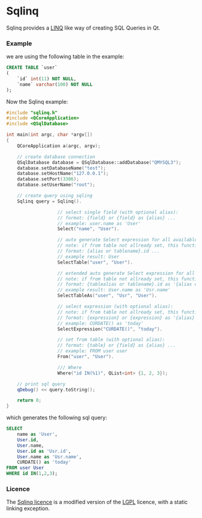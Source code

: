 # Sqlinq

Sqlinq provides a [LINQ](https://en.wikipedia.org/wiki/Language_Integrated_Query) like way of creating SQL Queries in Qt.

### Example

we are using the following table in the example:
```sql
CREATE TABLE `user`
(
    `id` int(11) NOT NULL,
    `name` varchar(100) NOT NULL
);
```

Now the Sqlinq example:
```c++
#include "sqlinq.h"
#include <QCoreApplication>
#include <QSqlDatabase>

int main(int argc, char *argv[])
{
    QCoreApplication a(argc, argv);

    // create database connection
    QSqlDatabase database = QSqlDatabase::addDatabase("QMYSQL3");
    database.setDatabaseName("test");
    database.setHostName("127.0.0.1");
    database.setPort(3306);
    database.setUserName("root");

    // create query using sqling
    Sqlinq query = Sqlinq().

                   // select single field (with optional alias):
                   // format: {field} or {field} as {alias} ...
                   // example: user.name as 'User'
                   Select("name", "User").

                   // auto generate Select expression for all available fields (with optional alias):
                   // note: if from table not allready set, this function will set it for you.
                   // format: {alias or tablename}.id ...
                   // example result: User
                   SelectTable("user", "User").

                   // extended auto generate Select expression for all available fields (with optional alias):
                   // note: if from table not allready set, this function will set it for you.
                   // format: {tablealias or tablename}.id as '{alias or tablealias or tablename}.id' ...
                   // example result: User.name as 'Usr.name'
                   SelectTableAs("user", "Usr", "User").

                   // select expression (with optional alias):
                   // note: if from table not allready set, this function will set it for you.
                   // format: {expression} or {expression} as '{alias}'
                   // example: CURDATE() as 'today'
                   SelectExpression("CURDATE()", "today").

                   // set from table (with optional alias):
                   // format: {table} or {field} as {alias} ...
                   // example: FROM user user
                   From("user", "User").

                   /// Where
                   Where("id IN(%1)", QList<int> {1, 2, 3});

    // print sql query
    qDebug() << query.toString();

    return 0;
}
```

which generates the following sql query:
```sql
SELECT
    name as 'User',
    User.id,
    User.name,
    User.id as 'Usr.id',
    User.name as 'Usr.name',
    CURDATE() as 'today'
FROM user User
WHERE id IN(1,2,3);
```

### Licence
The [Sqlinq licence](https://github.com/Spiek/sqlinq/blob/master/LICENCE) is a modified version of the [LGPL](http://www.gnu.org/licenses/lgpl.html) licence, with a static linking exception.
